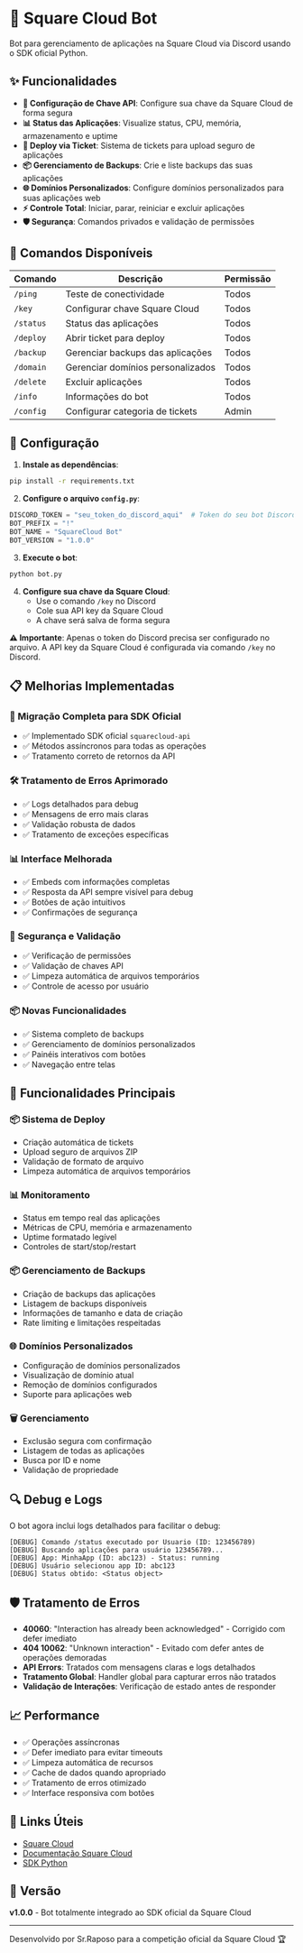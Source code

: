 # 🤖 Square Cloud Bot

Bot para gerenciamento de aplicações na Square Cloud via Discord usando o SDK oficial Python.

## ✨ Funcionalidades

- **🔑 Configuração de Chave API**: Configure sua chave da Square Cloud de forma segura
- **📊 Status das Aplicações**: Visualize status, CPU, memória, armazenamento e uptime
- **🚀 Deploy via Ticket**: Sistema de tickets para upload seguro de aplicações
- **📦 Gerenciamento de Backups**: Crie e liste backups das suas aplicações
- **🌐 Domínios Personalizados**: Configure domínios personalizados para suas aplicações web
- **⚡ Controle Total**: Iniciar, parar, reiniciar e excluir aplicações
- **🛡️ Segurança**: Comandos privados e validação de permissões

## 🚀 Comandos Disponíveis

| Comando | Descrição | Permissão |
|---------|-----------|-----------|
| `/ping` | Teste de conectividade | Todos |
| `/key` | Configurar chave Square Cloud | Todos |
| `/status` | Status das aplicações | Todos |
| `/deploy` | Abrir ticket para deploy | Todos |
| `/backup` | Gerenciar backups das aplicações | Todos |
| `/domain` | Gerenciar domínios personalizados | Todos |
| `/delete` | Excluir aplicações | Todos |
| `/info` | Informações do bot | Todos |
| `/config` | Configurar categoria de tickets | Admin |

## 🔧 Configuração

1. **Instale as dependências**:
```bash
pip install -r requirements.txt
```

2. **Configure o arquivo `config.py`**:
```python
DISCORD_TOKEN = "seu_token_do_discord_aqui"  # Token do seu bot Discord
BOT_PREFIX = "!"
BOT_NAME = "SquareCloud Bot"
BOT_VERSION = "1.0.0"
```

3. **Execute o bot**:
```bash
python bot.py
```

4. **Configure sua chave da Square Cloud**:
   - Use o comando `/key` no Discord
   - Cole sua API key da Square Cloud
   - A chave será salva de forma segura

**⚠️ Importante**: Apenas o token do Discord precisa ser configurado no arquivo. A API key da Square Cloud é configurada via comando `/key` no Discord.

## 📋 Melhorias Implementadas

### 🔄 Migração Completa para SDK Oficial
- ✅ Implementado SDK oficial `squarecloud-api`
- ✅ Métodos assíncronos para todas as operações
- ✅ Tratamento correto de retornos da API

### 🛠️ Tratamento de Erros Aprimorado
- ✅ Logs detalhados para debug
- ✅ Mensagens de erro mais claras
- ✅ Validação robusta de dados
- ✅ Tratamento de exceções específicas

### 📊 Interface Melhorada
- ✅ Embeds com informações completas
- ✅ Resposta da API sempre visível para debug
- ✅ Botões de ação intuitivos
- ✅ Confirmações de segurança

### 🔐 Segurança e Validação
- ✅ Verificação de permissões
- ✅ Validação de chaves API
- ✅ Limpeza automática de arquivos temporários
- ✅ Controle de acesso por usuário

### 📦 Novas Funcionalidades
- ✅ Sistema completo de backups
- ✅ Gerenciamento de domínios personalizados
- ✅ Painéis interativos com botões
- ✅ Navegação entre telas

## 🎯 Funcionalidades Principais

### 📦 Sistema de Deploy
- Criação automática de tickets
- Upload seguro de arquivos ZIP
- Validação de formato de arquivo
- Limpeza automática de arquivos temporários

### 📊 Monitoramento
- Status em tempo real das aplicações
- Métricas de CPU, memória e armazenamento
- Uptime formatado legível
- Controles de start/stop/restart

### 📦 Gerenciamento de Backups
- Criação de backups das aplicações
- Listagem de backups disponíveis
- Informações de tamanho e data de criação
- Rate limiting e limitações respeitadas

### 🌐 Domínios Personalizados
- Configuração de domínios personalizados
- Visualização de domínio atual
- Remoção de domínios configurados
- Suporte para aplicações web

### 🗑️ Gerenciamento
- Exclusão segura com confirmação
- Listagem de todas as aplicações
- Busca por ID e nome
- Validação de propriedade

## 🔍 Debug e Logs

O bot agora inclui logs detalhados para facilitar o debug:

```
[DEBUG] Comando /status executado por Usuario (ID: 123456789)
[DEBUG] Buscando aplicações para usuário 123456789...
[DEBUG] App: MinhaApp (ID: abc123) - Status: running
[DEBUG] Usuário selecionou app ID: abc123
[DEBUG] Status obtido: <Status object>
```

## 🛡️ Tratamento de Erros

- **40060**: "Interaction has already been acknowledged" - Corrigido com defer imediato
- **404 10062**: "Unknown interaction" - Evitado com defer antes de operações demoradas
- **API Errors**: Tratados com mensagens claras e logs detalhados
- **Tratamento Global**: Handler global para capturar erros não tratados
- **Validação de Interações**: Verificação de estado antes de responder

## 📈 Performance

- ✅ Operações assíncronas
- ✅ Defer imediato para evitar timeouts
- ✅ Limpeza automática de recursos
- ✅ Cache de dados quando apropriado
- ✅ Tratamento de erros otimizado
- ✅ Interface responsiva com botões

## 🔗 Links Úteis

- [Square Cloud](https://squarecloud.app)
- [Documentação Square Cloud](https://docs.squarecloud.app)
- [SDK Python](https://pypi.org/project/squarecloud/)

## 📝 Versão

**v1.0.0** - Bot totalmente integrado ao SDK oficial da Square Cloud

---

Desenvolvido por Sr.Raposo para a competição oficial da Square Cloud 🏆 
